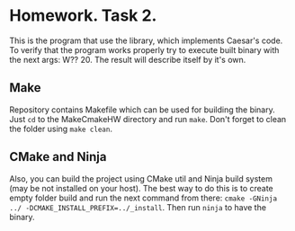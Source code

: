 # Homework. Task 2.
This is the program that use the library, which implements Caesar's code.
To verify that the program works properly try to execute built binary with the next args: W?? 20. 
The result will describe itself by it's own.
## Make
Repository contains Makefile which can be used for building the binary. Just `cd` to the MakeCmakeHW directory and run `make`. Don't forget to clean the folder using `make clean`.
## CMake and Ninja 
Also, you can build the project using CMake util and Ninja build system (may be not installed on your host). The best way to do this is to create empty folder build and run the next command from there: `cmake -GNinja ../ -DCMAKE_INSTALL_PREFIX=../_install`. Then run `ninja` to have the binary.